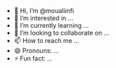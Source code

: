 - 👋 Hi, I’m @moualiinfi
- 👀 I’m interested in ...
- 🌱 I’m currently learning ...
- 💞️ I’m looking to collaborate on ...
- 📫 How to reach me ...
- 😄 Pronouns: ...
- ⚡ Fun fact: ...

<!---
moualiinfi/moualiinfi is a ✨ special ✨ repository because its `README.md` (this file) appears on your GitHub profile.
You can click the Preview link to take a look at your changes.
--->
